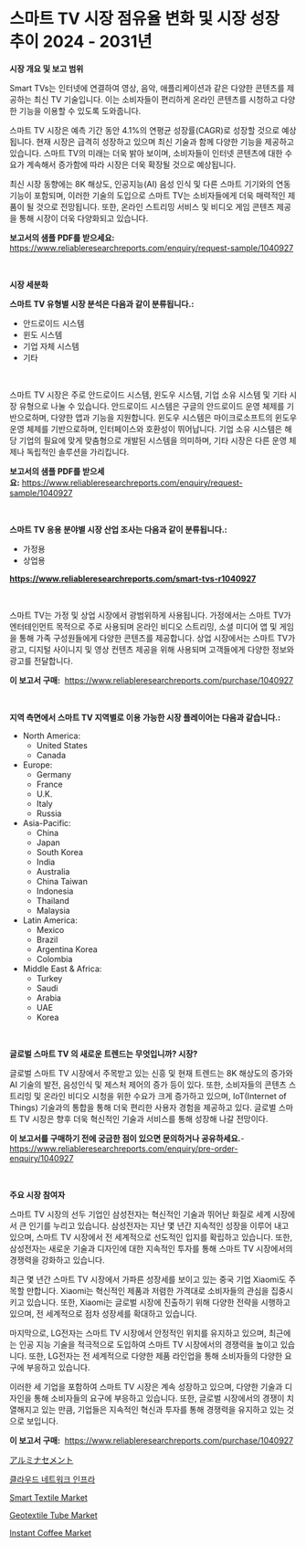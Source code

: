 <p><h1>스마트 TV 시장 점유율 변화 및 시장 성장 추이 2024 - 2031년</h1></p><p><strong>시장 개요 및 보고 범위</strong></p>
<p><p>Smart TVs는 인터넷에 연결하여 영상, 음악, 애플리케이션과 같은 다양한 콘텐츠를 제공하는 최신 TV 기술입니다. 이는 소비자들이 편리하게 온라인 콘텐츠를 시청하고 다양한 기능을 이용할 수 있도록 도와줍니다. </p><p>스마트 TV 시장은 예측 기간 동안 4.1%의 연평균 성장률(CAGR)로 성장할 것으로 예상됩니다. 현재 시장은 급격히 성장하고 있으며 최신 기술과 함께 다양한 기능을 제공하고 있습니다. 스마트 TV의 미래는 더욱 밝아 보이며, 소비자들이 인터넷 콘텐츠에 대한 수요가 계속해서 증가함에 따라 시장은 더욱 확장될 것으로 예상됩니다. </p><p>최신 시장 동향에는 8K 해상도, 인공지능(AI) 음성 인식 및 다른 스마트 기기와의 연동 기능이 포함되며, 이러한 기술의 도입으로 스마트 TV는 소비자들에게 더욱 매력적인 제품이 될 것으로 전망됩니다. 또한, 온라인 스트리밍 서비스 및 비디오 게임 콘텐츠 제공을 통해 시장이 더욱 다양화되고 있습니다.</p></p>
<p><strong>보고서의 샘플 PDF를 받으세요:</strong> <a href="https://www.reliableresearchreports.com/enquiry/request-sample/1040927">https://www.reliableresearchreports.com/enquiry/request-sample/1040927</a></p>
<p>&nbsp;</p>
<p><strong>시장 세분화</strong></p>
<p><strong>스마트 TV 유형별 시장 분석은 다음과 같이 분류됩니다.:</strong></p>
<p><ul><li>안드로이드 시스템</li><li>윈도 시스템</li><li>기업 자체 시스템</li><li>기타</li></ul></p>
<p>&nbsp;</p>
<p><p>스마트 TV 시장은 주로 안드로이드 시스템, 윈도우 시스템, 기업 소유 시스템 및 기타 시장 유형으로 나눌 수 있습니다. 안드로이드 시스템은 구글의 안드로이드 운영 체제를 기반으로하며, 다양한 앱과 기능을 지원합니다. 윈도우 시스템은 마이크로소프트의 윈도우 운영 체제를 기반으로하며, 인터페이스와 호환성이 뛰어납니다. 기업 소유 시스템은 해당 기업의 필요에 맞게 맞춤형으로 개발된 시스템을 의미하며, 기타 시장은 다른 운영 체제나 독립적인 솔루션을 가리킵니다.</p></p>
<p><strong>보고서의 샘플 PDF를 받으세요:</strong>&nbsp;<a href="https://www.reliableresearchreports.com/enquiry/request-sample/1040927">https://www.reliableresearchreports.com/enquiry/request-sample/1040927</a></p>
<p>&nbsp;</p>
<p><strong> 스마트 TV 응용 분야별 시장 산업 조사는 다음과 같이 분류됩니다.:</strong></p>
<p><ul><li>가정용</li><li>상업용</li></ul></p>
<p><strong><a href="https://www.reliableresearchreports.com/smart-tvs-r1040927">https://www.reliableresearchreports.com/smart-tvs-r1040927</a></strong></p>
<p>&nbsp;</p>
<p><p>스마트 TV는 가정 및 상업 시장에서 광범위하게 사용됩니다. 가정에서는 스마트 TV가 엔터테인먼트 목적으로 주로 사용되며 온라인 비디오 스트리밍, 소셜 미디어 앱 및 게임을 통해 가족 구성원들에게 다양한 콘텐츠를 제공합니다. 상업 시장에서는 스마트 TV가 광고, 디지털 사이니지 및 영상 컨텐츠 제공을 위해 사용되며 고객들에게 다양한 정보와 광고를 전달합니다.</p></p>
<p><strong>이 보고서 구매:</strong>&nbsp; <a href="https://www.reliableresearchreports.com/purchase/1040927">https://www.reliableresearchreports.com/purchase/1040927</a></p>
<p>&nbsp;</p>
<p><strong>지역 측면에서 스마트 TV 지역별로 이용 가능한 시장 플레이어는 다음과 같습니다.:</strong></p>
<p><ul>
    <li>
        North America:
        <ul>
            <li>United States</li>
            <li>Canada</li>
        </ul>
    </li>
    <li>
        Europe:
        <ul>
            <li>Germany</li>
            <li>France</li>
            <li>U.K.</li>
            <li>Italy</li>
            <li>Russia</li>
        </ul>
    </li>
    <li>
        Asia-Pacific:
        <ul>
            <li>China</li>
            <li>Japan</li>
            <li>South Korea</li>
            <li>India</li>
            <li>Australia</li>
            <li>China Taiwan</li>
            <li>Indonesia</li>
            <li>Thailand</li>
            <li>Malaysia</li>
        </ul>
    </li>
    <li>
        Latin America:
        <ul>
            <li>Mexico</li>
            <li>Brazil</li>
            <li>Argentina Korea</li>
            <li>Colombia</li>
        </ul>
    </li>
    <li>
        Middle East & Africa:
        <ul>
            <li>Turkey</li>
            <li>Saudi</li>
            <li>Arabia</li>
            <li>UAE</li>
            <li>Korea</li>
        </ul>
    </li>
    </ul></p>
<p>&nbsp;</p>
<p><strong>글로벌 스마트 TV 의 새로운 트렌드는 무엇입니까? 시장?</strong></p>
<p><p>글로벌 스마트 TV 시장에서 주목받고 있는 신흥 및 현재 트렌드는 8K 해상도의 증가와 AI 기술의 발전, 음성인식 및 제스처 제어의 증가 등이 있다. 또한, 소비자들의 콘텐츠 스트리밍 및 온라인 비디오 시청을 위한 수요가 크게 증가하고 있으며, IoT(Internet of Things) 기술과의 통합을 통해 더욱 편리한 사용자 경험을 제공하고 있다. 글로벌 스마트 TV 시장은 향후 더욱 혁신적인 기술과 서비스를 통해 성장해 나갈 전망이다.</p></p>
<p><strong>이 보고서를 구매하기 전에 궁금한 점이 있으면 문의하거나 공유하세요.</strong>- <a href="https://www.reliableresearchreports.com/enquiry/pre-order-enquiry/1040927">https://www.reliableresearchreports.com/enquiry/pre-order-enquiry/1040927</a></p>
<p>&nbsp;</p>
<p><strong>주요 시장 참여자</strong></p>
<p><p>스마트 TV 시장의 선두 기업인 삼성전자는 혁신적인 기술과 뛰어난 화질로 세계 시장에서 큰 인기를 누리고 있습니다. 삼성전자는 지난 몇 년간 지속적인 성장을 이루어 내고 있으며, 스마트 TV 시장에서 전 세계적으로 선도적인 입지를 확립하고 있습니다. 또한, 삼성전자는 새로운 기술과 디자인에 대한 지속적인 투자를 통해 스마트 TV 시장에서의 경쟁력을 강화하고 있습니다.</p><p>최근 몇 년간 스마트 TV 시장에서 가파른 성장세를 보이고 있는 중국 기업 Xiaomi도 주목할 만합니다. Xiaomi는 혁신적인 제품과 저렴한 가격대로 소비자들의 관심을 집중시키고 있습니다. 또한, Xiaomi는 글로벌 시장에 진출하기 위해 다양한 전략을 시행하고 있으며, 전 세계적으로 점차 성장세를 확대하고 있습니다.</p><p>마지막으로, LG전자는 스마트 TV 시장에서 안정적인 위치를 유지하고 있으며, 최근에는 인공 지능 기술을 적극적으로 도입하여 스마트 TV 시장에서의 경쟁력을 높이고 있습니다. 또한, LG전자는 전 세계적으로 다양한 제품 라인업을 통해 소비자들의 다양한 요구에 부응하고 있습니다.</p><p>이러한 세 기업을 포함하여 스마트 TV 시장은 계속 성장하고 있으며, 다양한 기술과 디자인을 통해 소비자들의 요구에 부응하고 있습니다. 또한, 글로벌 시장에서의 경쟁이 치열해지고 있는 만큼, 기업들은 지속적인 혁신과 투자를 통해 경쟁력을 유지하고 있는 것으로 보입니다.</p></p>
<p><strong>이 보고서 구매:</strong>&nbsp;&nbsp;<a href="https://www.reliableresearchreports.com/purchase/1040927">https://www.reliableresearchreports.com/purchase/1040927</a></p>
<p><p><a href="https://github.com/moulafa/Market-Research-Report-List-1/blob/main/112893619386.md">アルミナセメント</a></p><p><a href="https://medium.com/@joananitzsche/%ED%81%B4%EB%9D%BC%EC%9A%B0%EB%93%9C-%EB%84%A4%ED%8A%B8%EC%9B%8C%ED%81%AC-%EC%9D%B8%ED%94%84%EB%9D%BC-%EC%8B%9C%EC%9E%A5-%EA%B7%9C%EB%AA%A8-%EC%8B%9C%EC%9E%A5-%EC%A0%84%EB%A7%9D-%EB%B0%8F-%EC%8B%9C%EC%9E%A5-%EC%98%88%EC%B8%A1-2024%EB%85%84%EB%B6%80%ED%84%B0-2031%EB%85%84%EA%B9%8C%EC%A7%80-62d6cbcdd341">클라우드 네트워크 인프라</a></p><p><a href="https://issuu.com/reportprime-2/docs/smart-textile-market-size-2030.pptx">Smart Textile Market</a></p><p><a href="https://faithful-glue-af3.notion.site/Geotextile-Tube-Market-Centers-on-Aspects-such-as-Market-Growth-Market-Share-Market-Opportunity-a-d42d776385af44cf8ef43f030f374729">Geotextile Tube Market</a></p><p><a href="https://github.com/FassouRP/Market-Research-Report-List-4/blob/main/instant-coffee-market.md">Instant Coffee Market</a></p></p>